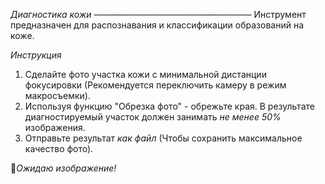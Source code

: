 *Диагностика кожи*
——————————————————
Инструмент предназначен для распознавания и классификации образований на коже.

*Инструкция*
1. Сделайте фото участка кожи с минимальной дистанции фокусировки (Рекомендуется переключить камеру в режим макросъемки).
2. Используя функцию "Обрезка фото" - обрежьте края. В результате диагностируемый участок должен занимать *не менее 50%* изображения.
3. Отправьте результат *как файл* (Чтобы сохранить максимальное качество фото).

🔄_Ожидаю изображение!_